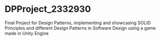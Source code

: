 # DPProject_2332930
Final Project for Design Patterns, implementing and showcasing SOLID Principles and different Design Patterns in Software Design using a game made in Unity Engine
